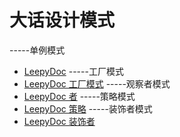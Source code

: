 大话设计模式
===============================


-----单例模式
*  [LeepyDoc](singel-instance.md)
-----工厂模式
*  [LeepyDoc 工厂模式](factory.md)
-----观察者模式
*  [LeepyDoc 者](observer.md)
-----策略模式
*  [LeepyDoc 策略](strategy.md)
-----装饰者模式
*  [LeepyDoc 装饰者](decorate.md)

